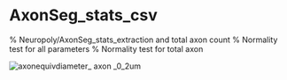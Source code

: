 # AxonSeg_stats_csv
% Neuropoly/AxonSeg_stats_extraction and total axon count
% Normality test for all parameters
% Normality test for total axon

![axonequivdiameter_ axon _0_2um](https://user-images.githubusercontent.com/32722299/37694077-c54a6aea-2c89-11e8-8f03-8549f9a16c89.png)
